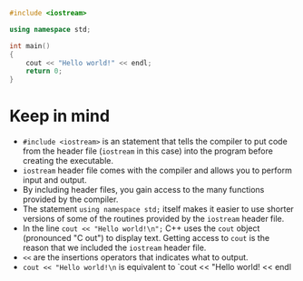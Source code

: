 ```cpp
#include <iostream>

using namespace std;

int main()
{
    cout << "Hello world!" << endl;
    return 0;
}
```

# Keep in mind
- `#include <iostream>` is an statement that tells the compiler to put code from the header file (`iostream` in this case) into the program before creating the executable.
- `iostream` header file comes with the compiler and allows you to perform input and output.
- By including header files, you gain access to the many functions provided by the compiler.
- The statement `using namespace std;` itself makes it easier to use shorter versions of some of the routines provided by the `iostream` header file.
- In the line `cout << "Hello world!\n";` C++ uses the `cout` object (pronounced "C out") to display text. Getting access to `cout` is the reason that we included the `iostream` header file.
- `<<` are the insertions operators that indicates what to output.
- `cout << "Hello world!\n` is equivalent to `cout << "Hello world! << endl
